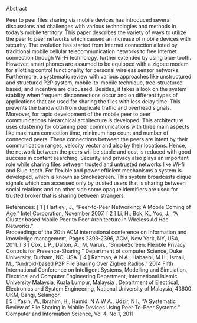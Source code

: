 Abstract

Peer to peer files sharing via mobile devices has introduced several discussions and challenges with various technologies and methods in today’s mobile territory. This paper describes the variety of ways to utilize the peer to peer networks which caused an increase of mobile devices with security. The evolution has started from Internet connection alloted by traditional mobile cellular telecommunication networks to free Internet connection through Wi-Fi technology, further extended by using blue-tooth. However, smart phones are assumed to be equipped with a zigbee modem for allotting control functionality for personal wireless sensor networks. Furthermore, a systematic review with various approaches like unstructured and structured P2P system, mobile-to-mobile technique, tree-structured based, and incentive are discussed. Besides, it takes a look on the system stability when frequent disconnections occur and on different types of applications that are used for sharing the files with less delay time. This prevents the bandwidth from duplicate traffic and overhead signals. Moreover, for rapid development of the mobile peer to peer communications hierarchical architecture is developed. This architecture uses clustering for obtaining peer communications with three main aspects like maximum connection time, minimum hop count and number of connected peers. These connections between the peers are intent by their communication ranges, velocity vector and also by their locations. Hence, the network between the peers will be stable and cost is reduced with good success in content searching. Security and privacy also plays an important role while sharing files between trusted and untrusted networks like Wi-fi and Blue-tooth. For flexible and power efficient mechanisms a system is developed, which is known as Smokescreen. This system broadcasts clique signals which can accessed only by trusted users that is sharing between social relations and on other side some opaque identifiers are used for trusted broker that is sharing between strangers.

References:
[ 1 ]  Hartley , J., “Peer-to-Peer Networking: A Mobile Coming of Age.” Intel Corporation, November 2007.
[ 2 ]  Li, H., Bok, K., Yoo, J., “A Cluster based Mobile Peer to Peer Architecture in Wireless Ad Hoc Networks.”    
       Proceedings of the 20th ACM international conference on Information and knowledge management, Pages 2393-2396,
       ACM, New York, NY, USA, 2011.
[ 3 ]  Cox, L P., Dalton, A., M, Varun., “SmokeScreen: Flexible Privacy Controls for Presence-Sharing.” Department of         computer Science, Duke University, Durham, NC, USA.
[ 4 ]  Rahman, A N A., Habaebi, M H., Ismail, M., “Android-based P2P File Sharing Over Zigbee Radios.” 2014 Fifth             International Conference on Intelligent Systems, Modelling and Simulation, Electrical and Computer Engineering
       Department, International Islamic University Malaysia, Kuala Lumpur, Malaysia , Department of Electrical,              Electronics and System Engineering, National University of Malaysia, 43600 UKM, Bangi, Selangor.  
[ 5 ]  Yasin, W., Ibrahim, H., Hamid, N A W A., Udzir, N I., “A Systematic Review of File Sharing in Mobile Devices           Using Peer-To-Peer Systems.” Computer and Information Science, Vol 4, No 1, 2011.
